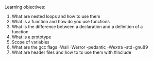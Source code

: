 Learning objectives:
    
1.    What are nested loops and how to use them
1.    What is a function and how do you use functions
1.    What is the difference between a declaration and a definition of a function
1.    What is a prototype
1.    Scope of variables
1.    What are the gcc flags -Wall -Werror -pedantic -Wextra -std=gnu89
1.    What are header files and how to to use them with #include
